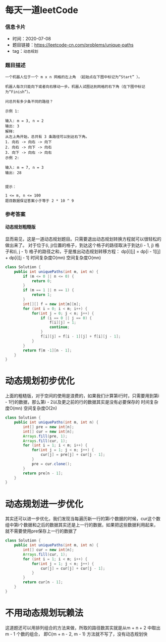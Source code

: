# 每天一道leetCode

### 信息卡片

- 时间：2020-07-08
- 题目链接：https://leetcode-cn.com/problems/unique-paths
- tag：`动态规划`

### 题目描述

```
一个机器人位于一个 m x n 网格的左上角 （起始点在下图中标记为“Start” ）。

机器人每次只能向下或者向右移动一步。机器人试图达到网格的右下角（在下图中标记为“Finish”）。

问总共有多少条不同的路径？

示例 1:

输入: m = 3, n = 2
输出: 3
解释:
从左上角开始，总共有 3 条路径可以到达右下角。
1. 向右 -> 向右 -> 向下
2. 向右 -> 向下 -> 向右
3. 向下 -> 向右 -> 向右
示例 2:

输入: m = 7, n = 3
输出: 28
 

提示：

1 <= m, n <= 100
题目数据保证答案小于等于 2 * 10 ^ 9

```

### 参考答案

#### 动态规划粗糙版
显而易见，这是一道动态规划题目。只需要退出动态规划转换方程就可以很轻松的做出来了。
对于位于(i, j)位置的格子，到达这个格子的路径取决于到达(i - 1, j) 格子和(i, j - 1) 格子的路径之和，于是推出动态规划转移方程：
dp[i][j] = dp[i - 1][j] + dp[i][j - 1]
时间复杂度O(mn) 空间复杂度O(mn)

```java
class Solution {
    public int uniquePaths(int m, int n) {
        if (m <= 0 || n <= 0) {
            return 0;
        }
        if (m == 1 || n == 1) {
            return 1;
        }
        int[][] f = new int[m][n];
        for (int i = 0; i < m; i++) {
            for(int j = 0; j < n; j++) {
                if (i == 0 || j == 0) {
                    f[i][j] = 1;
                    continue;
                }
                f[i][j] = f[i - 1][j] + f[i][j - 1];
            }
        }
        return f[m -1][n - 1];
    }
}
```

# 动态规划初步优化
上面的粗糙版，对于空间的使用是浪费的，如果我们计算第i行时，只需要用到第i - 1行的数据，那么第i - 2以及更之前的行的数据其实是没有必要保存的
时间复杂度O(mn) 空间复杂度O(2n)
```java
class Solution {
    public int uniquePaths(int m, int n) {
        int[] pre = new int[n];
        int[] cur = new int[n];
        Arrays.fill(pre, 1);
        Arrays.fill(cur, 1);
        for (int i = 1; i < m; i++) {
            for(int j = 1; j < n; j++) {
                cur[j] = pre[j] + cur[j - 1];
            }
            pre = cur.clone();
        }
        return pre[n - 1];
    }
}
```

# 动态规划进一步优化
其实还可以进一步优化，我们发现当每遍历新一行的第i个数据的时候，cur这个数组中第i个数据和之后的数据其实还是上一行的数据，如果把这些数据利用起来，就不需要使用pre保存上一行的数据了

```java
class Solution {
    public int uniquePaths(int m, int n) {
        int[] cur = new int[n];
        Arrays.fill(cur, 1);
        for (int i = 1; i < m; i++) {
            for(int j = 1; j < n; j++) {
                cur[j] = cur[j] + cur[j - 1];
            }
        }
        return cur[n - 1];
    }
}
```

# 不用动态规划玩赖法

这道题还可以用排列组合的方法来做，所取的路径数其实就是从m + n + 2 中取出 m - 1 个数的组合， 即C(m + n - 2, m - 1)
方法就不写了，没有动态规划快
